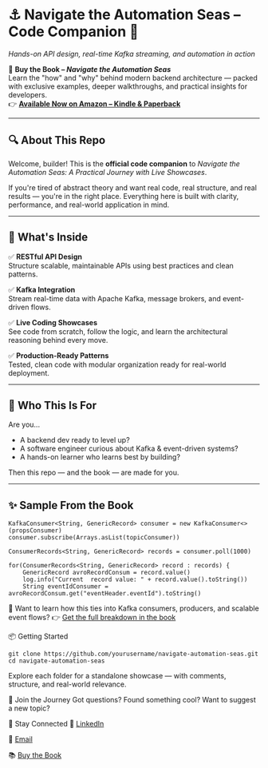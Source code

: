 # ⚓️ Navigate the Automation Seas – Code Companion 🚀  
_Hands-on API design, real-time Kafka streaming, and automation in action_

📘 **Buy the Book – _Navigate the Automation Seas_**  
Learn the "how" and "why" behind modern backend architecture — packed with exclusive examples, deeper walkthroughs, and practical insights for developers.  
👉 [**Available Now on Amazon – Kindle & Paperback**](https://www.amazon.com/Navigate-Automation-Seas-Practical-Showcases-ebook/dp/B0DHYGGSDF/)

---

## 🔍 About This Repo

Welcome, builder! This is the **official code companion** to _Navigate the Automation Seas: A Practical Journey with Live Showcases_.

If you're tired of abstract theory and want real code, real structure, and real results — you're in the right place. Everything here is built with clarity, performance, and real-world application in mind.

---

## 🧩 What's Inside

✅ **RESTful API Design**  
Structure scalable, maintainable APIs using best practices and clean patterns.

✅ **Kafka Integration**  
Stream real-time data with Apache Kafka, message brokers, and event-driven flows.

✅ **Live Coding Showcases**  
See code from scratch, follow the logic, and learn the architectural reasoning behind every move.

✅ **Production-Ready Patterns**  
Tested, clean code with modular organization ready for real-world deployment.

---

## 🧠 Who This Is For

Are you...

- A backend dev ready to level up?
- A software engineer curious about Kafka & event-driven systems?
- A hands-on learner who learns best by building?

Then this repo — and the book — are made for you.

---

## ✨ Sample From the Book

```
KafkaConsumer<String, GenericRecord> consumer = new KafkaConsumer<>(propsConsumer)
consumer.subscribe(Arrays.asList(topicConsumer))

ConsumerRecords<String, GenericRecord> records = consumer.poll(1000)

for(ConsumerRecords<String, GenericRecord> record : records) {
    GenericRecord avroRecordConsum = record.value()
    log.info("Current  record value: " + record.value().toString())
    String eventIdConsumer = avroRecordConsum.get("eventHeader.eventId").toString()
```

📘 Want to learn how this ties into Kafka consumers, producers, and scalable event flows?
👉 [Get the full breakdown in the book](https://www.amazon.com/Navigate-Automation-Seas-Practical-Showcases-ebook/dp/B0DHYGGSDF/)

📦 Getting Started

```
git clone https://github.com/yourusername/navigate-automation-seas.git
cd navigate-automation-seas
```
Explore each folder for a standalone showcase — with comments, structure, and real-world relevance.

📣 Join the Journey
Got questions? Found something cool? Want to suggest a new topic?

🔗 Stay Connected
💼 [LinkedIn](https://www.linkedin.com/in/aila-bogasieru-b2985926/)

📧 [Email](aila.bogasieru@gmail.com)

📚 [Buy the Book](https://www.amazon.com/Navigate-Automation-Seas-Practical-Showcases-ebook/dp/B0DHYGGSDF/)

